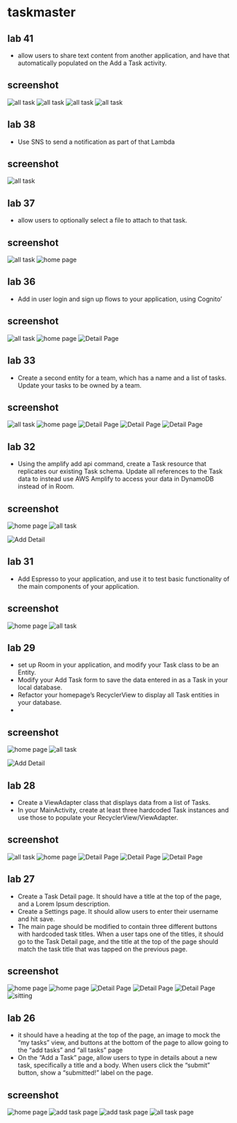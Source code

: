 # taskmaster
## lab 41
- allow users to share text content from another application, and have that automatically populated on the Add a Task activity.
## screenshot
![all task](firstAndroidapplication/app/screenshot/Screenshot_20210919-160944.jpg)
![all task](firstAndroidapplication/app/screenshot/Screenshot_20210919-161024.jpg)
![all task](firstAndroidapplication/app/screenshot/Screenshot_20210919-161031.jpg)
![all task](firstAndroidapplication/app/screenshot/Screenshot_20210919-161045.jpg)


## lab 38
- Use SNS to send a notification as part of that Lambda
## screenshot
![all task](firstAndroidapplication/app/screenshot/Screenshot_20210918-173637.jpg)

## lab 37
- allow users to optionally select a file to attach to that task.
## screenshot
![all task](firstAndroidapplication/app/screenshot/Screenshot_20210915-024850.jpg)
![home page](firstAndroidapplication/app/screenshot/Screenshot_20210915-025047.jpg)



## lab 36
-  Add in user login and sign up flows to your application, using Cognito’
## screenshot
![all task](firstAndroidapplication/app/screenshot/Screenshot_20210915-024533.jpg)
![home page](firstAndroidapplication/app/screenshot/Screenshot_20210915-024544.jpg)
![Detail Page](firstAndroidapplication/app/screenshot/Screenshot_20210915-024757.jpg)

## lab 33
- Create a second entity for a team, which has a name and a list of tasks. Update your tasks to be owned by a team.
## screenshot
![all task](firstAndroidapplication/app/screenshot/Screenshot_20210911-231854.jpg)
![home page](firstAndroidapplication/app/screenshot/Screenshot_20210911-231917.jpg)
![Detail Page](firstAndroidapplication/app/screenshot/Screenshot_20210911-231926.jpg)
![Detail Page](firstAndroidapplication/app/screenshot/Screenshot_20210911-232000.jpg)
![Detail Page](firstAndroidapplication/app/screenshot/Screenshot_20210911-232009.jpg)

## lab 32
-  Using the amplify add api command, create a Task resource that replicates our existing Task schema. Update all references to the Task data to instead use AWS Amplify to access your data in DynamoDB instead of in Room. 
## screenshot
![home page](firstAndroidapplication/app/screenshot/Screenshot_20210909-041304.jpg)
![all task](firstAndroidapplication/app/screenshot/Screenshot_20210909-041313.jpg)

![Add Detail](firstAndroidapplication/app/screenshot/Screenshot_20210909-041320.jpg)

## lab 31
-  Add Espresso to your application, and use it to test basic functionality of the main components of your application.

## screenshot
![home page](firstAndroidapplication/app/screenshot/Screenshot_20210909-041833.jpg)
![all task](firstAndroidapplication/app/screenshot/Screenshot_20210909-041914.jpg)



## lab 29
-  set up Room in your application, and modify your Task class to be an Entity.
- Modify your Add Task form to save the data entered in as a Task in your local database.
- Refactor your homepage’s RecyclerView to display all Task entities in your database.
- 
## screenshot
![home page](firstAndroidapplication/app/screenshot/Screenshot_20210901-161708.jpg)
![all task](firstAndroidapplication/app/screenshot/Screenshot_20210901-161734.jpg)

![Add Detail](firstAndroidapplication/app/screenshot/Screenshot_20210901-172445.jpg)


## lab 28
- Create a ViewAdapter class that displays data from a list of Tasks.
- In your MainActivity, create at least three hardcoded Task instances and use those to populate your RecyclerView/ViewAdapter.
## screenshot
![all task](firstAndroidapplication/app/screenshot/Screenshot_20210831-163856.jpg)
![home page](firstAndroidapplication/app/screenshot/Screenshot_20210901-010414.jpg)
![Detail Page](firstAndroidapplication/app/screenshot/Screenshot_20210901-014504.jpg)
![Detail Page](firstAndroidapplication/app/screenshot/Screenshot_20210901-014511.jpg)
![Detail Page](firstAndroidapplication/app/screenshot/Screenshot_20210901-014516.jpg)


## lab 27
- Create a Task Detail page. It should have a title at the top of the page, and a Lorem Ipsum description.
- Create a Settings page. It should allow users to enter their username and hit save.
- The main page should be modified to contain three different buttons with hardcoded task titles. When a user taps one of the titles, it should go to the Task Detail page, and the title at the top of the page should match the task title that was tapped on the previous page.
## screenshot
![home page](firstAndroidapplication/app/screenshot/Screenshot_20210830-164814.jpg)
![home page](firstAndroidapplication/app/screenshot/Screenshot_20210830-164910.jpg)
![Detail Page](firstAndroidapplication/app/screenshot/Screenshot_20210830-164828.jpg)
![Detail Page](firstAndroidapplication/app/screenshot/Screenshot_20210830-164836.jpg)
![Detail Page](firstAndroidapplication/app/screenshot/Screenshot_20210830-164851.jpg)
![sitting](firstAndroidapplication/app/screenshot/Screenshot_20210830-164906.jpg)




## lab 26
- it should have a heading at the top of the page, an image to mock the “my tasks” view, and buttons at the bottom of the page to allow going to the “add tasks” and “all tasks” page
- On the “Add a Task” page, allow users to type in details about a new task, specifically a title and a body. When users click the “submit” button, show a “submitted!” label on the page.
## screenshot
![home page](firstAndroidapplication/app/screenshot/Screenshot_20210829-182116.jpg)
![add task page](firstAndroidapplication/app/screenshot/Screenshot_20210829-182124.jpg)
![add task page](firstAndroidapplication/app/screenshot/Screenshot_20210829-182131.jpg)
![all task page](firstAndroidapplication/app/screenshot/Screenshot_20210829-182138.jpg)
